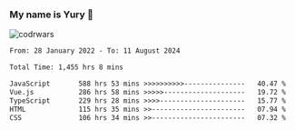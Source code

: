 ### My name is Yury 👋 
![codrwars](https://www.codewars.com/users/litury/badges/micro) 


<!--START_SECTION:waka-->

```txt
From: 28 January 2022 - To: 11 August 2024

Total Time: 1,455 hrs 8 mins

JavaScript       588 hrs 53 mins >>>>>>>>>>---------------   40.47 %
Vue.js           286 hrs 58 mins >>>>>--------------------   19.72 %
TypeScript       229 hrs 28 mins >>>>---------------------   15.77 %
HTML             115 hrs 35 mins >>-----------------------   07.94 %
CSS              106 hrs 34 mins >>-----------------------   07.32 %
```

<!--END_SECTION:waka-->

